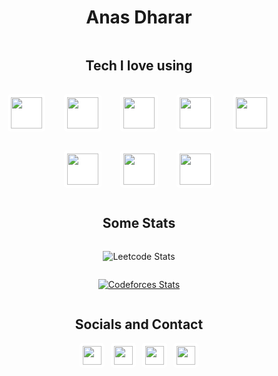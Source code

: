 <span align="center">

# Anas Dharar

</span>
<div style="display: flex; flex-direction: column; align-items: center;">

## Tech I love using
<div style="display: flex; flex-wrap: wrap; justify-content: center; align-items: center;">
<img style="margin: 15px; background-color: white; padding: 5px; border-radius: 5px;" src="https://raw.githubusercontent.com/marwin1991/profile-technology-icons/refs/heads/main/icons/python.png" width="50" height="50"/>
<img style="margin: 15px; background-color: white; padding: 5px; border-radius: 5px;" src="https://raw.githubusercontent.com/marwin1991/profile-technology-icons/refs/heads/main/icons/django.png" width="50" height="50"/>
<img style="margin: 15px; background-color: white; padding: 5px; border-radius: 5px;" src="https://raw.githubusercontent.com/marwin1991/profile-technology-icons/refs/heads/main/icons/postgresql.png" width="50" height="50"/>
<img style="margin: 15px; background-color: white; padding: 5px; border-radius: 5px;" src="https://raw.githubusercontent.com/marwin1991/profile-technology-icons/refs/heads/main/icons/html.png" width="50" height="50"/>
<img style="margin: 15px; background-color: white; padding: 5px; border-radius: 5px;" src="https://raw.githubusercontent.com/marwin1991/profile-technology-icons/refs/heads/main/icons/css.png" width="50" height="50"/>
<img style="margin: 15px; background-color: white; padding: 5px; border-radius: 5px;" src="https://raw.githubusercontent.com/marwin1991/profile-technology-icons/refs/heads/main/icons/tailwind_css.png" width="50" height="50"/>
<img style="margin: 15px; background-color: white; padding: 5px; border-radius: 5px;" src="https://raw.githubusercontent.com/marwin1991/profile-technology-icons/refs/heads/main/icons/javascript.png" width="50" height="50"/>

<img style="margin: 15px; background-color: white; padding: 5px; border-radius: 5px;" src="https://raw.githubusercontent.com/marwin1991/profile-technology-icons/refs/heads/main/icons/c++.png" width="50" height="50"/>


</div>
</div>

<div style="display: flex; align-items: center; flex-direction: column; justify-content: space-around;">

## Some Stats

![Leetcode Stats](https://leetcard.jacoblin.cool/AnasDharar)

[![Codeforces Stats](https://codeforces-readme-stats.vercel.app/api/card?username=salaarsenpai)](https://codeforces.com/profile/salaarsenpai)
</div>

<div style="display: flex; align-items: center; flex-direction: column;">

## Socials and Contact

<div style="display: flex; align-items: center; justify-content: center; gap: 10px;">

  <a href="https://linkedin.com/in/anasdharar">
    <img style="background-color: white; padding: 5px; border-radius: 5px;" src="https://cdn.jsdelivr.net/gh/devicons/devicon/icons/linkedin/linkedin-original.svg" width="30"/>
  </a>
  <a href="https://twitter.com/salaartwt">
    <img style="background-color: white; padding: 5px; border-radius: 5px;" src="https://github.com/gauravghongde/social-icons/blob/master/PNG/Color/Twitter.png?raw=true" width="30"/>
  </a>
  <a href="mailto:mohdanasdharar@gmail.com">
    <img style="background-color: white; padding: 5px; border-radius: 5px;" src="https://cdn.jsdelivr.net/gh/devicons/devicon/icons/google/google-original.svg" width="30"/>
  </a>
  <a href="https://youtube.com/AnasDharar">
    <img style="background-color: white; padding: 5px; border-radius: 5px;" src="https://github.com/gauravghongde/social-icons/blob/master/PNG/Color/Youtube.png?raw=true" width="30"/>
  </a>
</div>
</div>